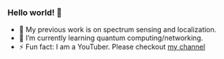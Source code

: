 ### Hello world! 👋

- 🔭 My previous work is on spectrum sensing and localization.
- 🌱 I’m currently learning quantum computing/networking.
- ⚡ Fun fact: I am a YouTuber. Please checkout [my channel](https://www.youtube.com/c/ZhanCaitao)


<!--
- 🌱 I’m currently learning 
- 👯 I’m looking to collaborate on ...
- 🤔 I’m looking for help with ...
- 💬 Ask me about ...
- 📫 How to reach me: ...
- 😄 Pronouns: ...
-->
